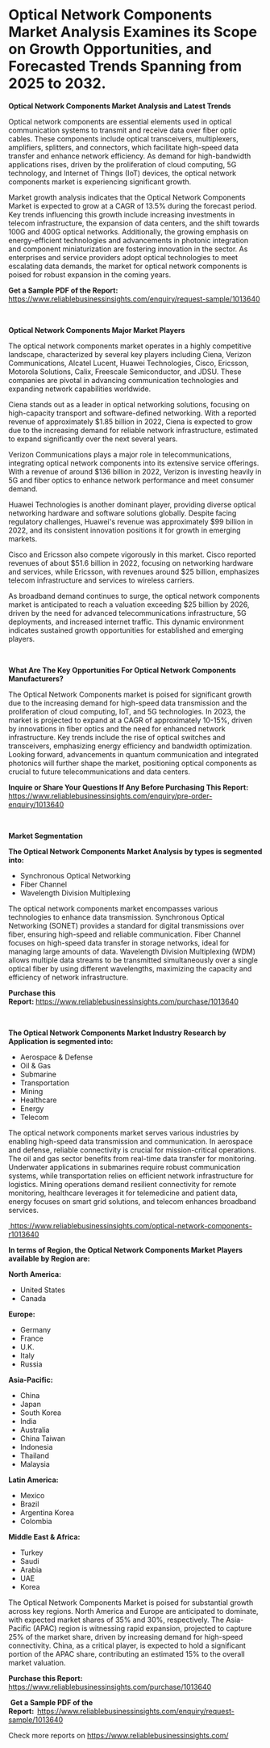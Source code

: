 <p><h1>Optical Network Components Market Analysis Examines its Scope on Growth Opportunities, and Forecasted Trends Spanning from 2025 to 2032.</h1></p><p><strong>Optical Network Components Market Analysis and Latest Trends</strong></p>
<p><p>Optical network components are essential elements used in optical communication systems to transmit and receive data over fiber optic cables. These components include optical transceivers, multiplexers, amplifiers, splitters, and connectors, which facilitate high-speed data transfer and enhance network efficiency. As demand for high-bandwidth applications rises, driven by the proliferation of cloud computing, 5G technology, and Internet of Things (IoT) devices, the optical network components market is experiencing significant growth. </p><p>Market growth analysis indicates that the Optical Network Components Market is expected to grow at a CAGR of 13.5% during the forecast period. Key trends influencing this growth include increasing investments in telecom infrastructure, the expansion of data centers, and the shift towards 100G and 400G optical networks. Additionally, the growing emphasis on energy-efficient technologies and advancements in photonic integration and component miniaturization are fostering innovation in the sector. As enterprises and service providers adopt optical technologies to meet escalating data demands, the market for optical network components is poised for robust expansion in the coming years.</p></p>
<p><strong>Get a Sample PDF of the Report:&nbsp;</strong> <a href="https://www.reliablebusinessinsights.com/enquiry/request-sample/1013640?utm_campaign=3177&utm_medium=2&utm_source=Github&utm_content=ia&utm_term=06042025&utm_id=optical-network-components">https://www.reliablebusinessinsights.com/enquiry/request-sample/1013640</a></p>
<p>&nbsp;</p>
<p><strong>Optical Network Components Major Market Players</strong></p>
<p><p>The optical network components market operates in a highly competitive landscape, characterized by several key players including Ciena, Verizon Communications, Alcatel Lucent, Huawei Technologies, Cisco, Ericsson, Motorola Solutions, Calix, Freescale Semiconductor, and JDSU. These companies are pivotal in advancing communication technologies and expanding network capabilities worldwide.</p><p>Ciena stands out as a leader in optical networking solutions, focusing on high-capacity transport and software-defined networking. With a reported revenue of approximately $1.85 billion in 2022, Ciena is expected to grow due to the increasing demand for reliable network infrastructure, estimated to expand significantly over the next several years.</p><p>Verizon Communications plays a major role in telecommunications, integrating optical network components into its extensive service offerings. With a revenue of around $136 billion in 2022, Verizon is investing heavily in 5G and fiber optics to enhance network performance and meet consumer demand.</p><p>Huawei Technologies is another dominant player, providing diverse optical networking hardware and software solutions globally. Despite facing regulatory challenges, Huawei's revenue was approximately $99 billion in 2022, and its consistent innovation positions it for growth in emerging markets.</p><p>Cisco and Ericsson also compete vigorously in this market. Cisco reported revenues of about $51.6 billion in 2022, focusing on networking hardware and services, while Ericsson, with revenues around $25 billion, emphasizes telecom infrastructure and services to wireless carriers.</p><p>As broadband demand continues to surge, the optical network components market is anticipated to reach a valuation exceeding $25 billion by 2026, driven by the need for advanced telecommunications infrastructure, 5G deployments, and increased internet traffic. This dynamic environment indicates sustained growth opportunities for established and emerging players.</p></p>
<p>&nbsp;</p>
<p><strong>What Are The Key Opportunities For Optical Network Components Manufacturers?</strong></p>
<p><p>The Optical Network Components market is poised for significant growth due to the increasing demand for high-speed data transmission and the proliferation of cloud computing, IoT, and 5G technologies. In 2023, the market is projected to expand at a CAGR of approximately 10-15%, driven by innovations in fiber optics and the need for enhanced network infrastructure. Key trends include the rise of optical switches and transceivers, emphasizing energy efficiency and bandwidth optimization. Looking forward, advancements in quantum communication and integrated photonics will further shape the market, positioning optical components as crucial to future telecommunications and data centers.</p></p>
<p><strong>Inquire or Share Your Questions If Any Before Purchasing This Report:</strong> <a href="https://www.reliablebusinessinsights.com/enquiry/pre-order-enquiry/1013640?utm_campaign=3177&utm_medium=2&utm_source=Github&utm_content=ia&utm_term=06042025&utm_id=optical-network-components">https://www.reliablebusinessinsights.com/enquiry/pre-order-enquiry/1013640</a></p>
<p>&nbsp;</p>
<p><strong>Market Segmentation</strong></p>
<p><strong>The Optical Network Components Market Analysis by types is segmented into:</strong></p>
<p><ul><li>Synchronous Optical Networking</li><li>Fiber Channel</li><li>Wavelength Division Multiplexing</li></ul></p>
<p><p>The optical network components market encompasses various technologies to enhance data transmission. Synchronous Optical Networking (SONET) provides a standard for digital transmissions over fiber, ensuring high-speed and reliable communication. Fiber Channel focuses on high-speed data transfer in storage networks, ideal for managing large amounts of data. Wavelength Division Multiplexing (WDM) allows multiple data streams to be transmitted simultaneously over a single optical fiber by using different wavelengths, maximizing the capacity and efficiency of network infrastructure.</p></p>
<p><strong>Purchase this Report:&nbsp;</strong><a href="https://www.reliablebusinessinsights.com/purchase/1013640?utm_campaign=3177&utm_medium=2&utm_source=Github&utm_content=ia&utm_term=06042025&utm_id=optical-network-components">https://www.reliablebusinessinsights.com/purchase/1013640</a></p>
<p>&nbsp;</p>
<p><strong>The Optical Network Components Market Industry Research by Application is segmented into:</strong></p>
<p><ul><li>Aerospace & Defense</li><li>Oil & Gas</li><li>Submarine</li><li>Transportation</li><li>Mining</li><li>Healthcare</li><li>Energy</li><li>Telecom</li></ul></p>
<p><p>The optical network components market serves various industries by enabling high-speed data transmission and communication. In aerospace and defense, reliable connectivity is crucial for mission-critical operations. The oil and gas sector benefits from real-time data transfer for monitoring. Underwater applications in submarines require robust communication systems, while transportation relies on efficient network infrastructure for logistics. Mining operations demand resilient connectivity for remote monitoring, healthcare leverages it for telemedicine and patient data, energy focuses on smart grid solutions, and telecom enhances broadband services.</p></p>
<p><a href="https://www.reliablebusinessinsights.com/optical-network-components-r1013640?utm_campaign=3177&utm_medium=2&utm_source=Github&utm_content=ia&utm_term=06042025&utm_id=optical-network-components">&nbsp;https://www.reliablebusinessinsights.com/optical-network-components-r1013640</a></p>
<p><strong>In terms of Region, the Optical Network Components Market Players available by Region are:</strong></p>
<p>
    <p> <strong> North America: </strong>
        <ul>
            <li>United States</li>
            <li>Canada</li>
        </ul>
        </p> 
    <p> <strong> Europe: </strong>
        <ul>
            <li>Germany</li>
            <li>France</li>
            <li>U.K.</li>
            <li>Italy</li>
            <li>Russia</li>
        </ul>
        </p> 
    <p> <strong> Asia-Pacific: </strong>
        <ul>
            <li>China</li>
            <li>Japan</li>
            <li>South Korea</li>
            <li>India</li>
            <li>Australia</li>
            <li>China Taiwan</li>
            <li>Indonesia</li>
            <li>Thailand</li>
            <li>Malaysia</li>
        </ul>
        </p> 
    <p> <strong> Latin America: </strong>
        <ul>
            <li>Mexico</li>
            <li>Brazil</li>
            <li>Argentina Korea</li>
            <li>Colombia</li>
        </ul>
        </p> 
    <p> <strong> Middle East & Africa: </strong>
        <ul>
            <li>Turkey</li>
            <li>Saudi</li>
            <li>Arabia</li>
            <li>UAE</li>
            <li>Korea</li>
        </ul>
    </p>
    </p>
<p><p>The Optical Network Components Market is poised for substantial growth across key regions. North America and Europe are anticipated to dominate, with expected market shares of 35% and 30%, respectively. The Asia-Pacific (APAC) region is witnessing rapid expansion, projected to capture 25% of the market share, driven by increasing demand for high-speed connectivity. China, as a critical player, is expected to hold a significant portion of the APAC share, contributing an estimated 15% to the overall market valuation.</p></p>
<p><strong>Purchase this Report: </strong><a href="https://www.reliablebusinessinsights.com/purchase/1013640?utm_campaign=3177&utm_medium=2&utm_source=Github&utm_content=ia&utm_term=06042025&utm_id=optical-network-components">https://www.reliablebusinessinsights.com/purchase/1013640</a></p>
<p>&nbsp;<strong>Get a Sample PDF of the Report:&nbsp;&nbsp;</strong><a href="https://www.reliablebusinessinsights.com/enquiry/request-sample/1013640?utm_campaign=3177&utm_medium=2&utm_source=Github&utm_content=ia&utm_term=06042025&utm_id=optical-network-components">https://www.reliablebusinessinsights.com/enquiry/request-sample/1013640</a></p>
<p><strong></strong></p>
<p>Check more reports on <a href="https://www.reliablebusinessinsights.com/?utm_campaign=3177&utm_medium=2&utm_source=Github&utm_content=ia&utm_term=06042025&utm_id=optical-network-components">https://www.reliablebusinessinsights.com/</a></p>